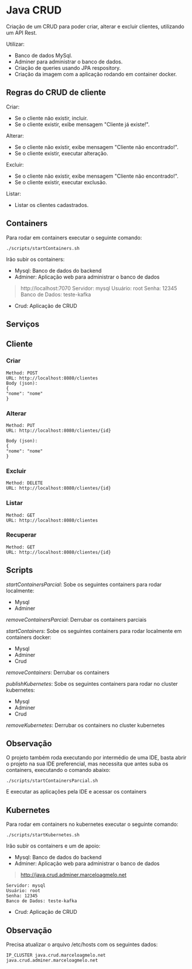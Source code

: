 
# Java CRUD

Criação de um CRUD para poder criar, alterar e excluir clientes, utilizando um API Rest.

Utilizar:

- Banco de dados MySql.
- Adminer para administrar o banco de dados.
- Criação de queries usando JPA respository.
- Criação da imagem com a aplicação rodando em container docker.

## Regras do CRUD de cliente

Criar:

- Se o cliente não existir, incluir.
- Se o cliente existir, exibe mensagem "Cliente já existe!".

Alterar:

- Se o cliente não existir, exibe mensagem "Cliente não encontrado!".
- Se o cliente existir, executar alteração.

Excluir:

- Se o cliente não existir, exibe mensagem "Cliente não encontrado!".
- Se o cliente existir, executar exclusão.

Listar:

- Listar os clientes cadastrados.

## Containers

Para rodar em containers executar o seguinte comando:

```
./scripts/startContainers.sh
```

Irão subir os containers:

- Mysql: Banco de dados do backend
- Adminer: Aplicação web para administrar o banco de dados
> http://localhost:7070
    Servidor: mysql
    Usuário: root
    Senha: 12345
    Banco de Dados: teste-kafka
- Crud: Aplicação de CRUD

## Serviços

## Cliente

### Criar

```
Method: POST
URL: http://localhost:8080/clientes
Body (json):
{
"nome": "nome"
}
```

### Alterar

```
Method: PUT
URL: http://localhost:8080/clientes/{id}

Body (json):
{
"nome": "nome"
}
```

### Excluir

```
Method: DELETE
URL: http://localhost:8080/clientes/{id}
```

### Listar

```
Method: GET
URL: http://localhost:8080/clientes
```

### Recuperar

```
Method: GET
URL: http://localhost:8080/clientes/{id}
```

## Scripts

_startContainersParcial_: Sobe os seguintes containers para rodar localmente:

- Mysql
- Adminer

_removeContainersParcial_: Derrubar os containers parciais

_startContainers_: Sobe os seguintes containers para rodar localmente em containers docker:

- Mysql
- Adminer 
- Crud

_removeContainers_: Derrubar os containers

_publishKubernetes_: Sobe os seguintes containers para rodar no cluster kubernetes:

- Mysql
- Adminer
- Crud

_removeKubernetes_: Derrubar os containers no cluster kubernetes

## Observação

O projeto também roda executando por intermédio de uma IDE, basta abrir o projeto na sua IDE preferencial, mas necessita que antes suba os containers, executando o comando abaixo:

```
./scripts/startContainersParcial.sh
```
E executar as aplicações pela IDE e acessar os containers

## Kubernetes

Para rodar em containers no kubernetes executar o seguinte comando:

```
./scripts/startKubernetes.sh
```

Irão subir os containers e um de apoio:

- Mysql: Banco de dados do backend
- Adminer: Aplicação web para administrar o banco de dados
> http://java.crud.adminer.marceloagmelo.net

    Servidor: mysql
    Usuário: root
    Senha: 12345
    Banco de Dados: teste-kafka
- Crud: Aplicação de CRUD

## Observação

Precisa atualizar o arquivo /etc/hosts com os seguintes dados:

```
IP_CLUSTER java.crud.marceloagmelo.net java.crud.adminer.marceloagmelo.net
```
